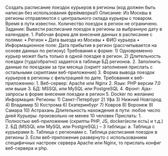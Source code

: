 Создать расписание поездок курьеров в регионы
(код должен быть написан без использования фреймворка!)
Описание:
Из Москвы в регионы отправляются с центрального склада курьеры с товаром. Время в пути известно. Количество поездок в регион не ограничено. 
Задание:
Вывести расписание поездок в регионы за выбранную дату в календаре.
    1. Рабочая форма для внесения данных в расписание с полями:
    • Регион
    • Дата выезда из Москвы
    • ФИО курьера
    • Информационное поле: Дата прибытия в регион (рассчитывается на основе данных по региону)
       Требования к форме:
    1) Одновременно курьер может быть только в одной поездке в регион.
    2) Длительность поездки (туда/обратно) задается в таблице БД регионов.
    2. Заполнить данные по поездкам за три месяца (скрипт заполнения  прислать с остальными скриптами веб-приложения)
    3. Форма вывода поездок курьеров в регионы с фильтрацией по дате.
Требования к веб-приложению:
    1. Веб-сервер: Apache или Nginx
    2. Язык: PHP версии 7.0 или выше
    3. БД: MSSQL или MySQL или PostgreSQL
    4. Фронт: Ajax-запросы в форме внесения поездки в регион
    5. Docker по желанию
Информация:
Регионы:
    1) Санкт-Петербург
    2) Уфа
    3) Нижний Новгород
    4) Владимир
    5) Кострома
    6) Екатеринбург
    7) Ковров
    8) Воронеж
    9) Самара
    10) Астрахань
Длительность нахождения в пути: любое число дней
Курьеры: произвольно не менее 10 человек
Прислать:
    1. Полностью веб-приложение (скрипты PHP, JS, docker(если есть) и т.д.)
    2. БД (MSSQL или MySQL или PostgreSQL) – 3 таблицы:
        a. Таблица с курьерами
        b. Таблица с регионами
        c. Таблица расписания поездок в регионы
    3. Если веб-приложение развернуто с использованием специфичных настроек сервера Apache или Nginx, то прислать конфиг веб-сервера и php.